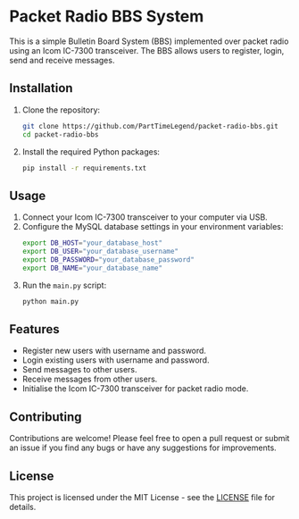 # Packet Radio BBS System

This is a simple Bulletin Board System (BBS) implemented over packet radio using an Icom IC-7300 transceiver. The BBS allows users to register, login, send and receive messages.

## Installation

1. Clone the repository:
   ```bash
   git clone https://github.com/PartTimeLegend/packet-radio-bbs.git
   cd packet-radio-bbs
   ```

2. Install the required Python packages:
   ```bash
   pip install -r requirements.txt
   ```

## Usage

1. Connect your Icom IC-7300 transceiver to your computer via USB.
2. Configure the MySQL database settings in your environment variables:
   ```bash
   export DB_HOST="your_database_host"
   export DB_USER="your_database_username"
   export DB_PASSWORD="your_database_password"
   export DB_NAME="your_database_name"
   ```
3. Run the `main.py` script:
   ```bash
   python main.py
   ```

## Features

- Register new users with username and password.
- Login existing users with username and password.
- Send messages to other users.
- Receive messages from other users.
- Initialise the Icom IC-7300 transceiver for packet radio mode.

## Contributing

Contributions are welcome! Please feel free to open a pull request or submit an issue if you find any bugs or have any suggestions for improvements.

## License

This project is licensed under the MIT License - see the [LICENSE](LICENSE) file for details.
